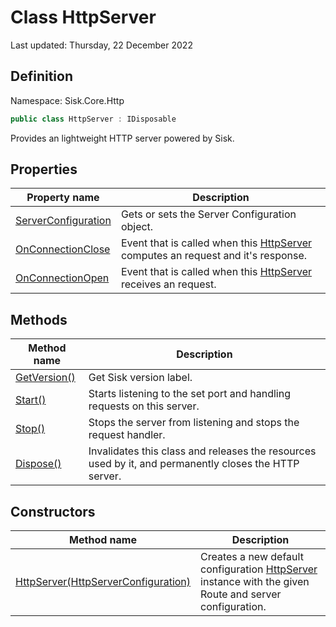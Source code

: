 # Class HttpServer
Last updated: Thursday, 22 December 2022

## Definition
Namespace: Sisk.Core.Http

```csharp
public class HttpServer : IDisposable
```

Provides an lightweight HTTP server powered by Sisk.

## Properties

| Property name | Description |
| --- | --- |
| [ServerConfiguration](/spec/Sisk/Core/Http/HttpServer/ServerConfiguration) | Gets or sets the Server Configuration object. | 
| [OnConnectionClose](/spec/Sisk/Core/Http/HttpServer/OnConnectionClose) | Event that is called when this [HttpServer](/spec/Sisk/Core/Http/HttpServer) computes an request and it's response. | 
| [OnConnectionOpen](/spec/Sisk/Core/Http/HttpServer/OnConnectionOpen) | Event that is called when this [HttpServer](/spec/Sisk/Core/Http/HttpServer) receives an request. | 

## Methods

| Method name | Description |
| --- | --- |
| [GetVersion()](/spec/Sisk/Core/Http/HttpServer/GetVersion--) | Get Sisk version label. | 
| [Start()](/spec/Sisk/Core/Http/HttpServer/Start--) | Starts listening to the set port and handling requests on this server. | 
| [Stop()](/spec/Sisk/Core/Http/HttpServer/Stop--) | Stops the server from listening and stops the request handler. | 
| [Dispose()](/spec/Sisk/Core/Http/HttpServer/Dispose--) | Invalidates this class and releases the resources used by it, and permanently closes the HTTP server. | 

## Constructors

| Method name | Description |
| --- | --- |
| [HttpServer(HttpServerConfiguration)](/spec/Sisk/Core/Http/HttpServer/_ctor--HttpServerConfiguration) | Creates a new default configuration [HttpServer](/spec/Sisk/Core/Http/HttpServer) instance with the given Route and server configuration. | 

